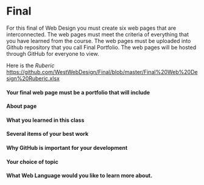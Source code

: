 # Final
For this final of Web Design you must create six web pages that are interconnected. The web pages must meet the criteria of everything that you have learned from the course. The web pages must be uploaded into Github repository that you call Final Portfolio. The web pages will be hosted through GitHub for everyone to view.

Here is the *Ruberic* 
https://github.com/WestWebDesign/Final/blob/master/Final%20Web%20Design%20Ruberic.xlsx

<h4>Your final web page must be a portfolio that will include</h4>
<h4>About page</h4>
<h4>What you learned in this class</h4>
<h4>Several items of your best work</h4>
<h4>Why GitHub is important for your development</h4>
<h4>Your choice of topic</h4>
<h4>What Web Language would you like to learn more about.</h4> 
